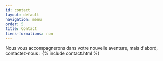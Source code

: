 ```yaml
---
id: contact
layout: default
navigation: menu
order: 5
title: Contact
liens-formations: non
---
```


Nous vous accompagnerons dans votre nouvelle aventure, mais d'abord, contactez-nous :
{% include contact.html %}
